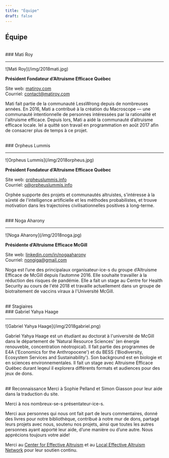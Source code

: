 ```yaml
---
title: "Équipe"
draft: false
---
```


## Équipe

<br>
### Mati Roy
<hr>
![Mati Roy](/img/2018mati.jpg)

**Président Fondateur d’Altruisme Efficace Québec**

Site web: [matiroy.com](http://matiroy.com/)<br>
Courriel: [contact@matiroy.com](mailto:contact@matiroy.com)<br>

Mati fait partie de la communauté LessWrong depuis de nombreuses années. En 2016, Mati a contribué à la création du Macroscope — une communauté intentionnelle de personnes intéressées par la rationalité et l'altruisme efficace. Depuis lors, Mati a aidé la communauté d’altruisme efficace locale. Iel a quitté son travail en programmation en août 2017 afin de consacrer plus de temps à ce projet.

<br>
### Orpheus Lummis
<hr>
![Orpheus Lummis](/img/2018orpheus.jpg)

**Président Fondateur d’Altruisme Efficace Québec**

Site web: [orpheuslummis.info](https://orpheuslummis.info/)<br>
Courriel: [o@orpheuslummis.info](mailto:o@orpheuslummis.info)

Orphée supporte des projets et communautés altruistes, s'intéresse à la sûreté de l'intelligence artificielle et les méthodes probabilistes, et trouve motivation dans les trajectoires civilisationnelles positives à long-terme.

<br>
### Noga Aharony
<hr>
![Noga Aharony](/img/2018noga.jpg)

**Présidente d’Altruisme Efficace McGill**

Site web: [linkedin.com/in/nogaaharony](https://www.linkedin.com/in/nogaaharony/)<br>
Courriel: [nongiga@gmail.com](mailto:nongiga@gmail.com)

Noga est l’une des principalaux organisateur-ice-s du groupe d’Altruisme Efficace de McGill depuis l’automne 2016. Elle souhaite travailler à la réduction des risques de pandémie. Elle a fait un stage au Centre for Health Security au cours de l'été 2018 et travaille actuellement dans un groupe de biotraitement de vaccins viraux à l'Université McGill.


<br>
## Stagiaires
<br>
### Gabriel Yahya Haage
<hr>
![Gabriel Yahya Haage](/img/2018gabriel.png)

Gabriel Yahya Haage est un étudiant au doctorat à l'université de McGill dans le département de 'Natural Resource Sciences' (en énergie renouveble, concentration néotropical). Il fait partie des programmes de E4A ('Economics for the Anthropocene') et du BESS ('Biodiversity, Ecosystem Services and Sustainability'). Son background est en biologie et en sciences environnementales. Il fait un stage avec Altruisme Efficace Québec durant leqeul il explorera différents formats et audiences pour des jeux de dons.

<br>
## Reconnaissance
Merci à Sophie Pelland et Simon Giasson pour leur aide dans la traduction du site.

Merci à nos nombreux-se-s présentateur-ice-s.

Merci aux personnes qui nous ont fait part de leurs commentaires, donné des livres pour notre bibliothèque, contribué à notre mur de dons, partagé leurs projets avec nous, soutenu nos projets, ainsi que toutes les autres personnes ayant apporté leur aide, d’une manière ou d’une autre. Nous apprécions toujours votre aide!

Merci au [Center for Effective Altruism](https://www.centreforeffectivealtruism.org/) et au [Local Effective Altruism Network](https://rtcharity.org/lean/) pour leur soutien continu.
